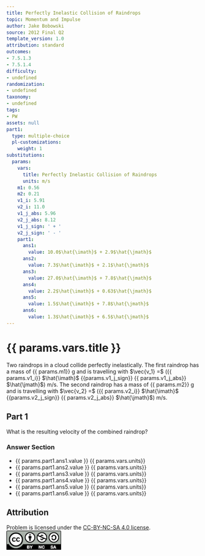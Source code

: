 ```yaml
---
title: Perfectly Inelastic Collision of Raindrops
topic: Momentum and Impulse
author: Jake Bobowski
source: 2012 Final Q2
template_version: 1.0
attribution: standard
outcomes:
- 7.5.1.3
- 7.5.1.4
difficulty:
- undefined
randomization:
- undefined
taxonomy:
- undefined
tags:
- PW
assets: null
part1:
  type: multiple-choice
  pl-customizations:
    weight: 1
substitutions:
  params:
    vars:
      title: Perfectly Inelastic Collision of Raindrops
      units: m/s
    m1: 0.56
    m2: 0.21
    v1_i: 5.91
    v2_i: 11.0
    v1_j_abs: 5.96
    v2_j_abs: 8.12
    v1_j_sign: ' + '
    v2_j_sign: ' - '
    part1:
      ans1:
        value: 10.0$\hat{\imath}$ + 2.9$\hat{\jmath}$
      ans2:
        value: 7.3$\hat{\imath}$ + 2.1$\hat{\jmath}$
      ans3:
        value: 27.0$\hat{\imath}$ + 7.8$\hat{\jmath}$
      ans4:
        value: 2.2$\hat{\imath}$ + 0.63$\hat{\jmath}$
      ans5:
        value: 1.5$\hat{\imath}$ + 7.8$\hat{\jmath}$
      ans6:
        value: 1.3$\hat{\imath}$ + 6.5$\hat{\jmath}$
---
```

# {{ params.vars.title }}
Two raindrops in a cloud collide perfectly inelastically. The first raindrop has a mass of {{ params.m1}} g and is travelling with $\vec{v_1} =$ ({{ params.v1_i}} $\hat{\imath}$ {{params.v1_j_sign}} {{ params.v1_j_abs}} $\hat{\jmath}$) m/s.
The second raindrop has a mass of {{ params.m2}} g and is travelling with $\vec{v_2} =$ ({{ params.v2_i}} $\hat{\imath}$ {{params.v2_j_sign}} {{ params.v2_j_abs}} $\hat{\jmath}$) m/s.

## Part 1

What is the resulting velocity of the combined raindrop?

### Answer Section

- {{ params.part1.ans1.value }} {{ params.vars.units}}
- {{ params.part1.ans2.value }} {{ params.vars.units}}
- {{ params.part1.ans3.value }} {{ params.vars.units}}
- {{ params.part1.ans4.value }} {{ params.vars.units}}
- {{ params.part1.ans5.value }} {{ params.vars.units}}
- {{ params.part1.ans6.value }} {{ params.vars.units}}

## Attribution

Problem is licensed under the [CC-BY-NC-SA 4.0 license](https://creativecommons.org/licenses/by-nc-sa/4.0/).<br> ![The Creative Commons 4.0 license requiring attribution-BY, non-commercial-NC, and share-alike-SA license.](https://raw.githubusercontent.com/firasm/bits/master/by-nc-sa.png)